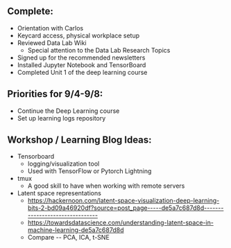 ## Complete:
- Orientation with Carlos
- Keycard access, physical workplace setup
- Reviewed Data Lab Wiki
	- Special attention to the Data Lab Research Topics
- Signed up for the recommended newsletters
- Installed Jupyter Notebook and TensorBoard
- Completed Unit 1 of the deep learning course

## Priorities for 9/4-9/8:
- Continue the Deep Learning course
- Set up learning logs repository

## Workshop / Learning Blog Ideas:
- Tensorboard
	- logging/visualization tool
	- Used with TensorFlow or Pytorch Lightning
- tmux
	- A good skill to have when working with remote servers
- Latent space representations
	- https://hackernoon.com/latent-space-visualization-deep-learning-bits-2-bd09a46920df?source=post_page-----de5a7c687d8d--------------------------------
	- https://towardsdatascience.com/understanding-latent-space-in-machine-learning-de5a7c687d8d
	- Compare -- PCA, ICA, t-SNE
